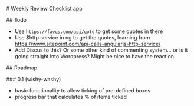 # Weekly Review Checklist app

## Todo

  * Use ``https://favqs.com/api/qotd`` to get some quotes in there
  * Use $http service in ng to get the quotes, learning from https://www.sitepoint.com/api-calls-angularjs-http-service/
  * Add Discus to this? Or some other kind of commenting system... or is it going straight into Wordpress? Might be nice to have the reaction

## Roadmap

### 0.1 (wishy-washy)

  * basic functionality to allow ticking of pre-defined boxes
  * progress bar that calculates % of items ticked
